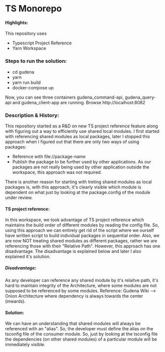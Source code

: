 # TS Monorepo
#### Highlights:
This repository uses
- Typescript Project Reference
- Yarn Workspace
### Steps to run the solution:
- cd gudena
- yarn
- yarn run build
- docker-compose up

Now, you can see three containers gudena_command-api, gudena_query-api and gudena_client-app are running.
Browse http://localhost:8082

### Description & History:
This repository started as a R&D on new TS project reference feature along with figuring out a way to efficiently use shared local modules. I first started with referencing shared modules as local packages, later I stopped this approach when I figured out that there are only two ways of using packages:
- Reference with file://package-name
- Publish the package to be further used by other applications. As our packages are not really being used by other application outside the workspace, this approach was not required.

There is another reason for starting with treting shared modules as local packages is, with this approach, it's clearly visible which module is dependent on what just by looking at the package.config of the module under review. 

#### TS project reference:
In this workspace, we took advantage of TS project reference which maintains the build order of different modules by reading the config file. So, using this approach we can entirely get rid of the script where we ourself have written script to build individual packages in sequential order.
Also, we are now NOT treating shared modules as different packages, rather we are referencing those with their "Relative Path". However, this approach has one disadvantage. The disadvantage is explained below and later I also explained it's solution.
##### Disadvantage:
As any developer can reference any shared module by it's relaitve path, it's hard to maintain integrity of the Architecture, where some modules are not supposed to be referenced by some modules. Reference: Gudena Wiki --> Onion Architecture where dependency is always towards the center (inwards).
#### Solution:
We can have an understanding that shared modules will always be referenced with an "alias". So, the developer must define the alias on the tsconfig file of the consumer module. So, just by looking at the tsconfig file the dependencies (on other shared modules) of a particular module will be immediately visible.